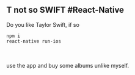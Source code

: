 ## T not so SWIFT #React-Native

Do you like Taylor Swift, if so

```
npm i
react-native run-ios

```
<br /> <br />
use the app and buy some albums unlike myself.
